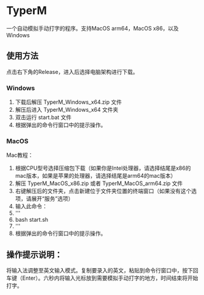 # TyperM
一个自动模拟手动打字的程序。支持MacOS arm64，MacOS x86，以及Windows
## 使用方法
点击右下角的Release，进入后选择电脑架构进行下载。

### Windows
1. 下载后解压 TyperM_Windows_x64.zip 文件
2. 解压后进入 TyperM_Windows_x64 文件夹
3. 双击运行 start.bat 文件
4. 根据弹出的命令行窗口中的提示操作。

### MacOS
Mac教程：
1. 根据CPU型号选择压缩包下载（如果你是Intel处理器，请选择结尾是x86的mac版本，如果是苹果的处理器，请选择结尾是arm64的mac版本）
2. 解压 TyperM_MacOS_x86.zip 或者 TyperM_MacOS_arm64.zip 文件
4. 右键解压后的文件夹，点击新建位于文件夹位置的终端窗口（如果没有这个选项，请展开“服务”选项）
5. 输入此命令：
6. '''
7. bash start.sh
8. '''
9. 根据弹出的命令行窗口中的提示操作。

## 操作提示说明：
将输入法调整至英文输入模式。复制要录入的英文，粘贴到命令行窗口中，按下回车键（Enter）。六秒内将输入光标放到需要模拟手动打字的地方，时间结束将开始打字。
